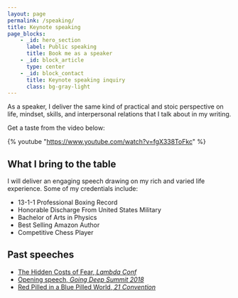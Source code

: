 ```yaml
---
layout: page
permalink: /speaking/
title: Keynote speaking
page_blocks:
    - _id: hero_section
      label: Public speaking
      title: Book me as a speaker
    - _id: block_article
      type: center
    - _id: block_contact
      title: Keynote speaking inquiry
      class: bg-gray-light
---
```


As a speaker, I deliver the same kind of practical and stoic perspective on life, mindset, skills, and interpersonal relations that I talk about in my writing.

Get a taste from the video below:

{% youtube "https://www.youtube.com/watch?v=fgX338ToFkc" %}

## What I bring to the table

I will deliver an engaging speech drawing on my rich and varied life experience. Some of my credentials include:

- 13-1-1 Professional Boxing Record
- Honorable Discharge From United States Military
- Bachelor of Arts in Physics
- Best Selling Amazon Author
- Competitive Chess Player

## Past speeches

- [The Hidden Costs of Fear, *Lambda Conf*](https://www.youtube.com/watch?v=17rgUgdZHgg)
- [Opening speech, *Going Deep Summit 2018*](https://www.youtube.com/watch?v=fgX338ToFkc)
- [Red Pilled in a Blue Pilled World, *21 Convention*](https://www.youtube.com/watch?v=6ShXCepXJ-c)
